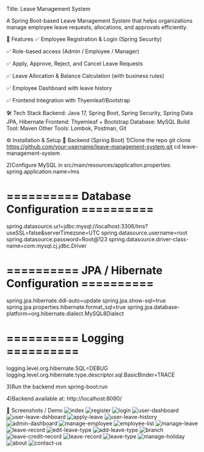Title: Leave Management System

A Spring Boot-based Leave Management System that helps organizations manage employee leave requests, allocations, and approvals efficiently.

🚀 Features
✅ Employee Registration & Login (Spring Security)

✅ Role-based access (Admin / Employee / Manager)

✅ Apply, Approve, Reject, and Cancel Leave Requests

✅ Leave Allocation & Balance Calculation (with business rules)

✅ Employee Dashboard with leave history

✅ Frontend Integration with Thyemleaf/Bootstrap

🛠️ Tech Stack
Backend: Java 17, Spring Boot, Spring Security, Spring Data JPA, Hibernate
Frontend: Thyemleaf + Bootstrap
Database: MySQL
Build Tool: Maven
Other Tools: Lombok, Postman, Git


 ⚙️ Installation & Setup
🔧 Backend (Spring Boot)
1)Clone the repo
git clone https://github.com/your-username/leave-management-system.git
cd leave-management-system

2)Configure MySQL in src/main/resources/application.properties:
spring.application.name=lms
# ========== Database Configuration ==========
spring.datasource.url=jdbc:mysql://localhost:3306/lms?useSSL=false&serverTimezone=UTC
spring.datasource.username=root
spring.datasource.password=Root@123
spring.datasource.driver-class-name=com.mysql.cj.jdbc.Driver

# ========== JPA / Hibernate Configuration ==========
spring.jpa.hibernate.ddl-auto=update
spring.jpa.show-sql=true
spring.jpa.properties.hibernate.format_sql=true
spring.jpa.database-platform=org.hibernate.dialect.MySQL8Dialect

# ========== Logging ==========
logging.level.org.hibernate.SQL=DEBUG
logging.level.org.hibernate.type.descriptor.sql.BasicBinder=TRACE

3)Run the backend
mvn spring-boot:run

4)Backend available at:
http://localhost:8080/

📸 Screenshots / Demo
![index](screenshots/index.png)
![register](screenshots/register.png)
![login](screenshots/login.png)
![user-dashboard](screenshots/user-dashboard.png)
![user-leave-dshboard](screenshots/user-leave-dashboard.png)
![apply-leave](screenshots/apply-leave.png)
![user-leave-history](screenshots/user-leave-history.png)
![admin-dashboard](screenshots/admin-dashboard.png)
![manage-employee](screenshots/manange-employee.png)
![employee-list](screenshots/employee-list.png)
![manage-leave](screenshots/manage-leave.png)
![leave-record](screenshots/leave-record.png)
![edit-leave-type](screenshots/edit-leave-type.png)
![add-leave-type](screenshots/add-leave-type.png)
![branch](screenshots/branch.png)
![leave-credit-record](screenshots/leave-credit-record.png)
![leave-record](screenshots/leave-record.png)
![leave-type](screenshots/leave-type.png)
![manage-holiday](screenshots/manage-holiday.png)
![about](screenshots/about.png)
![contact-us](screenshots/contact-us.png)
